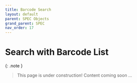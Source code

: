 ```yaml
---
title: Barcode Search
layout: default
parent: SPEC Objects
grand_parent: SPEC
nav_order: 17
---
```


# Search with Barcode List

{: .note }
> This page is under construction! 
> Content coming soon ...